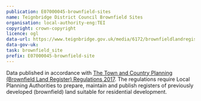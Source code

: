 ```yaml
---
publication: E07000045-brownfield-sites
name: Teignbridge District Council Brownfield Sites
organisation: local-authority-eng:TEI
copyright: crown-copyright
licence: ogl
data-url: https://www.teignbridge.gov.uk/media/6172/brownfieldlandregisterteignbridge2017.csv
data-gov-uk: 
task: brownfield_site
prefix: E07000045-brownfield-site
---
```


Data published in accordance with [The Town and Country Planning (Brownfield Land Register) Regulations 2017](http://www.legislation.gov.uk/uksi/2017/403/contents/made).
The regulations require Local Planning Authorities to prepare, maintain and publish registers of previously developed (brownfield) land suitable for residential development.

